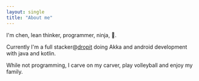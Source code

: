 ```yaml
---
layout: single
title: "About me"
---
```


I'm chen, lean thinker, programmer, ninja, :dragon:.

Currently I'm a full stacker@[dropit](https://www.dropitshopping.com) 
doing Akka and android development with java and kotlin.

While not programming, I carve on my carver, play volleyball and enjoy my family.